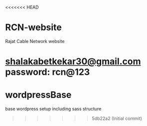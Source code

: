 <<<<<<< HEAD
# RCN-website
Rajat Cable  Network website


shalakabetkekar30@gmail.com
password: rcn@123
=======
# wordpressBase
base wordpress setup including sass structure
>>>>>>> 5db22a2 (Initial commit)
